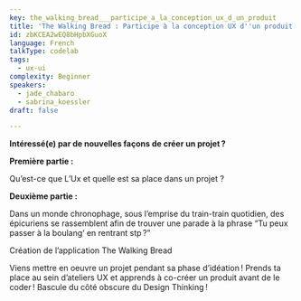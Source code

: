 ```yaml
---
key: the_walking_bread___participe_a_la_conception_ux_d_un_produit
title: 'The Walking Bread : Participe à la conception UX d''un produit'
id: zbKCEA2wEQ8bHpbXGuoX
language: French
talkType: codelab
tags:
  - ux-ui
complexity: Beginner
speakers:
  - jade_chabaro
  - sabrina_koessler
draft: false

---
```


**Intéressé(e) par de nouvelles façons de créer un projet ?**

__Première partie :__

Qu’est-ce que L’Ux et quelle est sa place dans un projet ?

__Deuxième partie :__

Dans un monde chronophage, sous l’emprise du train-train quotidien, des épicuriens se rassemblent afin de trouver une parade à la phrase “Tu peux passer à la boulang‘ en rentrant stp ?”

Création de l’application The Walking Bread

Viens mettre en oeuvre un projet pendant sa phase d’idéation !
Prends ta place au sein d’ateliers UX et apprends à co-créer un produit avant de le coder !
Bascule du côté obscure du Design Thinking !
